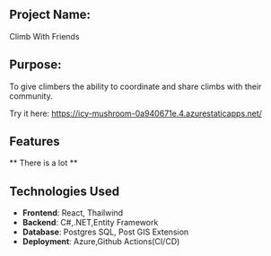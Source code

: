 ## Project Name: 
Climb With Friends

## Purpose: 
To give climbers the ability to coordinate and share climbs with their community.

Try it here: https://icy-mushroom-0a940671e.4.azurestaticapps.net/

## Features  
** There is a lot **

## Technologies Used
- **Frontend**: React, Thailwind
- **Backend**: C#,.NET,Entity Framework
- **Database**: Postgres SQL, Post GIS Extension
- **Deployment**: Azure,Github Actions(CI/CD)

